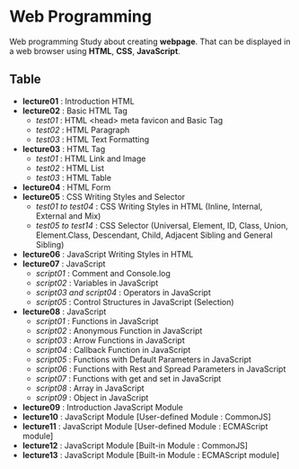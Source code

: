 # Web Programming

Web programming Study about creating **webpage**. That can be displayed in a web browser using **HTML**, **CSS**, **JavaScript**.

## Table

- **lecture01** : Introduction HTML
- **lecture02** : Basic HTML Tag
  - _test01_ : HTML \<head\> meta favicon and Basic Tag
  - _test02_ : HTML Paragraph
  - _test03_ : HTML Text Formatting
- **lecture03** : HTML Tag
  - _test01_ : HTML Link and Image
  - _test02_ : HTML List
  - _test03_ : HTML Table
- **lecture04** : HTML Form
- **lecture05** : CSS Writing Styles and Selector
  - _test01 to test04_ : CSS Writing Styles in HTML (Inline, Internal, External and Mix)
  - _test05 to test14_ : CSS Selector (Universal, Element, ID, Class, Union, Element.Class, Descendant, Child, Adjacent Sibling and General Sibling)
- **lecture06** : JavaScript Writing Styles in HTML
- **lecture07** : JavaScript
  - _script01_ : Comment and Console.log
  - _script02_ : Variables in JavaScript
  - _script03 and script04_ : Operators in JavaScript
  - _script05_ : Control Structures in JavaScript (Selection)
- **lecture08** : JavaScript
  - _script01_ : Functions in JavaScript
  - _script02_ : Anonymous Function in JavaScript
  - _script03_ : Arrow Functions in JavaScript
  - _script04_ : Callback Function in JavaScript
  - _script05_ : Functions with Default Parameters in JavaScript
  - _script06_ : Functions with Rest and Spread Parameters in JavaScript
  - _script07_ : Functions with get and set in JavaScript
  - _script08_ : Array in JavaScript
  - _script09_ : Object in JavaScript
- **lecture09** : Introduction JavaScript Module
- **lecture10** : JavaScript Module [User-defined Module : CommonJS]
- **lecture11** : JavaScript Module [User-defined Module : ECMAScript module]
- **lecture12** : JavaScript Module [Built-in Module : CommonJS]
- **lecture13** : JavaScript Module [Built-in Module : ECMAScript module]
